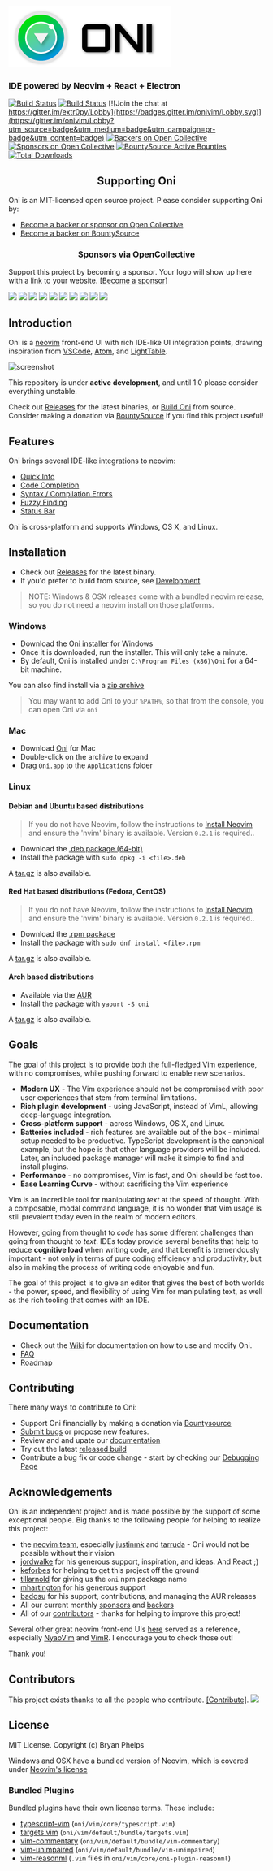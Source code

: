 ![alt text](./assets/oni-header.png)

### IDE powered by Neovim + React + Electron

[![Build Status](https://travis-ci.org/onivim/oni.svg?branch=master)](https://travis-ci.org/onivim/oni) [![Build Status](https://ci.appveyor.com/api/projects/status/gum9hty9hm65o7ae/branch/master?svg=true)](https://ci.appveyor.com/project/onivim/oni/branch/master)
[![Join the chat at https://gitter.im/extr0py/Lobby](https://badges.gitter.im/onivim/Lobby.svg)](https://gitter.im/onivim/Lobby?utm_source=badge&utm_medium=badge&utm_campaign=pr-badge&utm_content=badge) [![Backers on Open Collective](https://opencollective.com/oni/backers/badge.svg)](#backers) [![Sponsors on Open Collective](https://opencollective.com/oni/sponsors/badge.svg)](#sponsors) [![BountySource Active Bounties](https://api.bountysource.com/badge/tracker?tracker_id=48462304)](https://www.bountysource.com/teams/oni)
[![Total Downloads](https://img.shields.io/github/downloads/onivim/oni/total.svg)](https://github.com/onivim/oni/releases)

<h2 align="center">Supporting Oni</h2>

Oni is an MIT-licensed open source project. Please consider supporting Oni by:
- [Become a backer or sponsor on Open Collective](https://opencollective.com/oni)
- [Become a backer on BountySource](https://www.bountysource.com/teams/oni)


<h3 align="center">Sponsors via OpenCollective</h3>

Support this project by becoming a sponsor. Your logo will show up here with a link to your website. [[Become a sponsor](https://opencollective.com/oni#sponsor)]

<a href="https://opencollective.com/oni/sponsor/0/website" target="_blank"><img src="https://opencollective.com/oni/sponsor/0/avatar.svg"></a>
<a href="https://opencollective.com/oni/sponsor/1/website" target="_blank"><img src="https://opencollective.com/oni/sponsor/1/avatar.svg"></a>
<a href="https://opencollective.com/oni/sponsor/2/website" target="_blank"><img src="https://opencollective.com/oni/sponsor/2/avatar.svg"></a>
<a href="https://opencollective.com/oni/sponsor/3/website" target="_blank"><img src="https://opencollective.com/oni/sponsor/3/avatar.svg"></a>
<a href="https://opencollective.com/oni/sponsor/4/website" target="_blank"><img src="https://opencollective.com/oni/sponsor/4/avatar.svg"></a>
<a href="https://opencollective.com/oni/sponsor/5/website" target="_blank"><img src="https://opencollective.com/oni/sponsor/5/avatar.svg"></a>
<a href="https://opencollective.com/oni/sponsor/6/website" target="_blank"><img src="https://opencollective.com/oni/sponsor/6/avatar.svg"></a>
<a href="https://opencollective.com/oni/sponsor/7/website" target="_blank"><img src="https://opencollective.com/oni/sponsor/7/avatar.svg"></a>
<a href="https://opencollective.com/oni/sponsor/8/website" target="_blank"><img src="https://opencollective.com/oni/sponsor/8/avatar.svg"></a>
<a href="https://opencollective.com/oni/sponsor/9/website" target="_blank"><img src="https://opencollective.com/oni/sponsor/9/avatar.svg"></a>

## Introduction

Oni is a [neovim](https://github.com/neovim/neovim) front-end UI with rich IDE-like UI integration points, drawing inspiration from [VSCode](https://github.com/Microsoft/vscode), [Atom](https://atom.io/), and [LightTable](http://lighttable.com/).

![screenshot](https://user-images.githubusercontent.com/13532591/28976286-25779704-78f2-11e7-967f-72cb438d77f6.png)

This repository is under __active development__, and until 1.0 please consider everything unstable.

Check out [Releases](https://github.com/onivim/oni/releases) for the latest binaries, or [Build Oni](#build) from source. Consider making a donation via [BountySource](https://salt.bountysource.com/teams/oni) if you find this project useful!

## Features

Oni brings several IDE-like integrations to neovim:

- [Quick Info](https://github.com/onivim/oni/wiki/Features#quick-info)
- [Code Completion](https://github.com/onivim/oni/wiki/Features#code-completion)
- [Syntax / Compilation Errors](https://github.com/onivim/oni/wiki/Features#syntax--compilation-errors)
- [Fuzzy Finding](https://github.com/onivim/oni/wiki/Features#fuzzy-finder)
- [Status Bar](https://github.com/onivim/oni/wiki/Features#status-bar)

Oni is cross-platform and supports Windows, OS X, and Linux.

## Installation

 - Check out [Releases](https://github.com/onivim/oni/releases) for the latest binary.
 - If you'd prefer to build from source, see [Development](https://github.com/onivim/oni/wiki/Development)

> NOTE: Windows & OSX releases come with a bundled neovim release, so you do not need a neovim install on those platforms.

### Windows

- Download the [Oni installer](https://github.com/onivim/oni/releases/download/v0.2.14/Oni-0.2.14-ia32-win.exe) for Windows
- Once it is downloaded, run the installer. This will only take a minute.
- By default, Oni is installed under `C:\Program Files (x86)\Oni` for a 64-bit machine. 

You can also find install via a [zip archive](https://github.com/onivim/oni/releases/download/v0.2.14/Oni-0.2.14-ia32-win.zip)

> You may want to add Oni to your `%PATH%`, so that from the console, you can open Oni via `oni`

### Mac

- Download [Oni](https://github.com/onivim/oni/releases/download/v0.2.14/Oni-0.2.14-osx.dmg) for Mac
- Double-click on the archive to expand
- Drag `Oni.app` to the `Applications` folder

### Linux

#### Debian and Ubuntu based distributions

> If you do not have Neovim, follow the instructions to [Install Neovim](https://github.com/neovim/neovim/wiki/Installing-Neovim) and ensure the 'nvim' binary is available. Version `0.2.1` is required..

- Download the [.deb package (64-bit)](https://github.com/onivim/oni/releases/download/v0.2.14/Oni-0.2.14-amd64-linux.deb)
- Install the package with `sudo dpkg -i <file>.deb`

A [tar.gz](https://github.com/onivim/oni/releases/download/v0.2.14/Oni-0.2.14-linux.tar.gz) is also available.

#### Red Hat based distributions (Fedora, CentOS)

> If you do not have Neovim, follow the instructions to [Install Neovim](https://github.com/neovim/neovim/wiki/Installing-Neovim) and ensure the 'nvim' binary is available. Version `0.2.1` is required..

- Download the [.rpm package](https://github.com/onivim/oni/releases/download/v0.2.14/Oni-0.2.14-x86_64-linux.rpm)
- Install the package with `sudo dnf install <file>.rpm`

A [tar.gz](https://github.com/onivim/oni/releases/download/v0.2.14/Oni-0.2.14-linux.tar.gz) is also available.

#### Arch based distributions

- Available via the [AUR](https://aur.archlinux.org/packages/oni/)
- Install the package with `yaourt -S oni`

A [tar.gz](https://github.com/onivim/oni/releases/download/v0.2.14/Oni-0.2.14-linux.tar.gz) is also available.

## Goals

The goal of this project is to provide both the full-fledged Vim experience, with no compromises, while pushing forward to enable new scenarios.

- __Modern UX__ - The Vim experience should not be compromised with poor user experiences that stem from terminal limitations.
- __Rich plugin development__ - using JavaScript, instead of VimL, allowing deep-language integration.
- __Cross-platform support__ - across Windows, OS X, and Linux.
- __Batteries included__ - rich features are available out of the box - minimal setup needed to be productive. TypeScript development is the canonical example, but the hope is that other language providers will be included. Later, an included package manager will make it simple to find and install plugins.
- __Performance__ - no compromises, Vim is fast, and Oni should be fast too.
- __Ease Learning Curve__ - without sacrificing the Vim experience

Vim is an incredible tool for manipulating *text* at the speed of thought. With a composable, modal command language, it is no wonder that Vim usage is still prevalent today even in the realm of modern editors.

However, going from thought to *code* has some different challenges than going from thought to *text*. IDEs today provide several benefits that help to reduce __cognitive load__ when writing code, and that benefit is tremendously important - not only in terms of pure coding efficiency and productivity, but also in making the process of writing code enjoyable and fun.

The goal of this project is to give an editor that gives the best of both worlds - the power, speed, and flexibility of using Vim for manipulating text, as well as the rich tooling that comes with an IDE.

## Documentation

- Check out the [Wiki](https://github.com/onivim/oni/wiki) for documentation on how to use and modify Oni.
- [FAQ](https://github.com/onivim/oni/wiki)
- [Roadmap](https://github.com/onivim/oni/wiki/Roadmap)

## Contributing

There many ways to contribute to Oni:

- Support Oni financially by making a donation via [Bountysource](https://salt.bountysource.com/teams/oni)
- [Submit bugs](https://github.com/onivim/oni/issues) or propose new features.
- Review and and upate our [documentation](https://github.com/onivim/oni/wiki)
- Try out the latest [released build](https://github.com/onivim/oni/releases)
- Contribute a bug fix or code change - start by checking our [Debugging Page](https://github.com/onivim/oni/wiki/Debugging)

## Acknowledgements

Oni is an independent project and is made possible by the support of some exceptional people. Big thanks to the following people for helping to realize this project:

- the [neovim team](https://neovim.io/), especially [justinmk](https://github.com/justinmk) and [tarruda](https://github.com/tarruda) - Oni would not be possible without their vision
- [jordwalke](https://github.com/jordwalke) for his generous support, inspiration, and ideas. And React ;)
- [keforbes](https://github.com/keforbes) for helping to get this project off the ground
- [tillarnold](https://github.com/tillarnold) for giving us the `oni` npm package name
- [mhartington](https://github.com/mhartington) for his generous support
- [badosu](https://github.com/badosu) for his support, contributions, and managing the AUR releases
- All our current monthly [sponsors](https://salt.bountysource.com/teams/oni/supporters) and [backers](BACKERS.md)
- All of our [contributors](https://github.com/onivim/oni/graphs/contributors) - thanks for helping to improve this project!

Several other great neovim front-end UIs [here](https://github.com/neovim/neovim/wiki/Related-projects) served as a reference, especially [NyaoVim](https://github.com/rhysd/NyaoVim) and [VimR](https://github.com/qvacua/vimr). I encourage you to check those out!

Thank you!

## Contributors

This project exists thanks to all the people who contribute. [[Contribute]](CONTRIBUTING.md).
<a href="graphs/contributors"><img src="https://opencollective.com/oni/contributors.svg?width=890" /></a>

## License

MIT License. Copyright (c) Bryan Phelps

Windows and OSX have a bundled version of Neovim, which is covered under [Neovim's license](https://github.com/neovim/neovim/blob/master/LICENSE)

### Bundled Plugins

Bundled plugins have their own license terms. These include:
- [typescript-vim](https://github.com/leafgarland/typescript-vim) (`oni/vim/core/typescript.vim`)
- [targets.vim](https://github.com/wellle/targets.vim) (`oni/vim/default/bundle/targets.vim`)
- [vim-commentary](https://github.com/tpope/vim-commentary) (`oni/vim/default/bundle/vim-commentary`)
- [vim-unimpaired](https://github.com/tpope/vim-unimpaired) (`oni/vim/default/bundle/vim-unimpaired`)
- [vim-reasonml](https://github.com/reasonml-editor/vim-reason) (`.vim` files in `oni/vim/core/oni-plugin-reasonml`)

